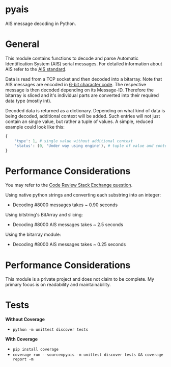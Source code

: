 # pyais

AIS message decoding in Python.

# General
This module contains functions to decode and parse Automatic Identification System (AIS) serial messages.
For detailed information about AIS refer to the [AIS standard](https://en.wikipedia.org/wiki/Automatic_identification_system#Message_format).

Data is read from a TCP socket and then decoded into a bitarray. 
Note that AIS messages are encoded in [6-bit character code](https://en.wikipedia.org/wiki/Six-bit_character_code).
The respective message is then decoded depending on its Message-ID.
Therefore the bitarray is sliced and it's individual parts are converted into their required data type (mostly int).

Decoded data is returned as a dictionary. Depending on what kind of data is being decoded,
additional context will be added. Such entries will not just contain an single value,
but rather a tuple of values. A simple, reduced example could look like this:
```python
{
    'type': 1, # single value without additional context
    'status': (0, 'Under way using engine'), # tuple of value and context
}
```

# Performance Considerations
You may refer to the [Code Review Stack Exchange question](https://codereview.stackexchange.com/questions/230258/decoding-of-binary-data-ais-from-socket).

Using native python strings and converting each substring into an integer:
- Decoding #8000 messages takes ~ 0.90 seconds  


Using bitstring's BitArray and slicing:
- Decoding #8000 AIS messages takes ~ 2.5 seconds 

Using the bitarray module:
- Decoding #8000 AIS messages takes ~ 0.25 seconds 

# Performance Considerations
This module is a private project and does not claim to be complete.
My primary focus is on readability and maintainability.

# Tests

**Without Coverage**
- `python -m unittest discover tests`

**With Coverage**
- `pip install coverage`
- `coverage run --source=pyais -m unittest discover tests && coverage report -m`




